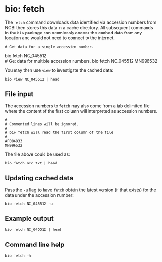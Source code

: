 # bio: fetch

The `fetch` command downloads data identified via accession numbers from NCBI then stores 
this data in a cache directory. All subsequent commands in the `bio` package can seamlessly access the cached 
data from any location and would not need to connect to the internet.

    # Get data for a single accession number.
    
   bio fetch NC_045512  
    # Get data for multiple accession numbers.
    bio fetch NC_045512 MN996532
 
You may then use `view` to investigate the cached data:

    bio view NC_045512 | head 
    
## File input
   
The accession numbers to `fetch` may also come from a tab delimited file where the 
content of the first column will interpreted as accession numbers.

```
#
# Commented lines will be ignored.
#
# bio fetch will read the first column of the file
#
AF086833
MN996532
```

The file above could be used as:

    bio fetch acc.txt | head

## Updating cached data

Pass the `-u` flag to have `fetch` obtain the latest version (if that exists) for the data under the accession number:

    bio fetch NC_045512 -u

## Example output

```{bash, comment=NA}
bio fetch NC_045512 | head
```

## Command line help
```{bash, comment=NA}
bio fetch -h
```
